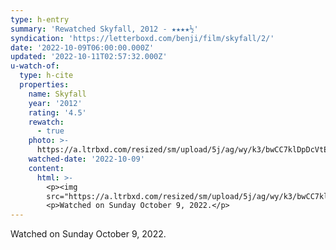 ```yaml
---
type: h-entry
summary: 'Rewatched Skyfall, 2012 - ★★★★½'
syndication: 'https://letterboxd.com/benji/film/skyfall/2/'
date: '2022-10-09T06:00:00.000Z'
updated: '2022-10-11T02:57:32.000Z'
u-watch-of:
  type: h-cite
  properties:
    name: Skyfall
    year: '2012'
    rating: '4.5'
    rewatch:
      - true
    photo: >-
      https://a.ltrbxd.com/resized/sm/upload/5j/ag/wy/k3/bwCC7klDpDcVtEXDK74vDzXLyeF-0-600-0-900-crop.jpg?v=3241094b0a
    watched-date: '2022-10-09'
    content:
      html: >-
        <p><img
        src="https://a.ltrbxd.com/resized/sm/upload/5j/ag/wy/k3/bwCC7klDpDcVtEXDK74vDzXLyeF-0-600-0-900-crop.jpg?v=3241094b0a"/></p>
        <p>Watched on Sunday October 9, 2022.</p>
---
```

Watched on Sunday October 9, 2022.
